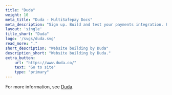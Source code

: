 ```yaml
---
title: "Duda"
weight: 10
meta_title: "Duda - MultiSafepay Docs"
meta_description: "Sign up. Build and test your payments integration. Explore our products and services. Use our API reference, SDKs, and wrappers. Get support."
layout: 'single'
title_short: "Duda"
logo: '/svgs/duda.svg'
read_more: "."
short_description: "Website building by Duda"
description_short: "Website building by Duda."
extra_button:
    url: "https://www.duda.co/" 
    text: "Go to site" 
    type: "primary"
---
```


For more information, see [Duda](https://www.duda.co/).